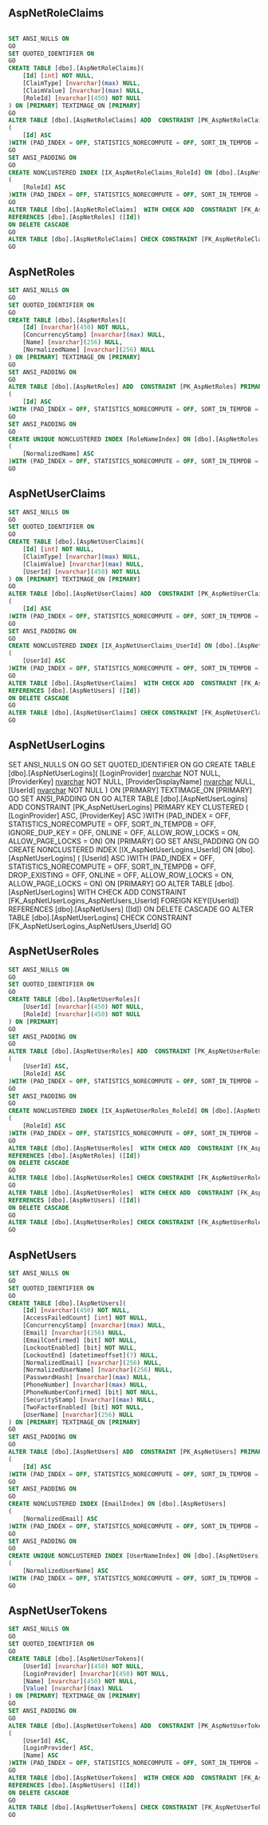 
## AspNetRoleClaims

```sql

SET ANSI_NULLS ON
GO
SET QUOTED_IDENTIFIER ON
GO
CREATE TABLE [dbo].[AspNetRoleClaims](
	[Id] [int] NOT NULL,
	[ClaimType] [nvarchar](max) NULL,
	[ClaimValue] [nvarchar](max) NULL,
	[RoleId] [nvarchar](450) NOT NULL
) ON [PRIMARY] TEXTIMAGE_ON [PRIMARY]
GO
ALTER TABLE [dbo].[AspNetRoleClaims] ADD  CONSTRAINT [PK_AspNetRoleClaims] PRIMARY KEY CLUSTERED 
(
	[Id] ASC
)WITH (PAD_INDEX = OFF, STATISTICS_NORECOMPUTE = OFF, SORT_IN_TEMPDB = OFF, IGNORE_DUP_KEY = OFF, ONLINE = OFF, ALLOW_ROW_LOCKS = ON, ALLOW_PAGE_LOCKS = ON) ON [PRIMARY]
GO
SET ANSI_PADDING ON
GO
CREATE NONCLUSTERED INDEX [IX_AspNetRoleClaims_RoleId] ON [dbo].[AspNetRoleClaims]
(
	[RoleId] ASC
)WITH (PAD_INDEX = OFF, STATISTICS_NORECOMPUTE = OFF, SORT_IN_TEMPDB = OFF, DROP_EXISTING = OFF, ONLINE = OFF, ALLOW_ROW_LOCKS = ON, ALLOW_PAGE_LOCKS = ON) ON [PRIMARY]
GO
ALTER TABLE [dbo].[AspNetRoleClaims]  WITH CHECK ADD  CONSTRAINT [FK_AspNetRoleClaims_AspNetRoles_RoleId] FOREIGN KEY([RoleId])
REFERENCES [dbo].[AspNetRoles] ([Id])
ON DELETE CASCADE
GO
ALTER TABLE [dbo].[AspNetRoleClaims] CHECK CONSTRAINT [FK_AspNetRoleClaims_AspNetRoles_RoleId]
GO
```

## AspNetRoles

```sql
SET ANSI_NULLS ON
GO
SET QUOTED_IDENTIFIER ON
GO
CREATE TABLE [dbo].[AspNetRoles](
	[Id] [nvarchar](450) NOT NULL,
	[ConcurrencyStamp] [nvarchar](max) NULL,
	[Name] [nvarchar](256) NULL,
	[NormalizedName] [nvarchar](256) NULL
) ON [PRIMARY] TEXTIMAGE_ON [PRIMARY]
GO
SET ANSI_PADDING ON
GO
ALTER TABLE [dbo].[AspNetRoles] ADD  CONSTRAINT [PK_AspNetRoles] PRIMARY KEY CLUSTERED 
(
	[Id] ASC
)WITH (PAD_INDEX = OFF, STATISTICS_NORECOMPUTE = OFF, SORT_IN_TEMPDB = OFF, IGNORE_DUP_KEY = OFF, ONLINE = OFF, ALLOW_ROW_LOCKS = ON, ALLOW_PAGE_LOCKS = ON) ON [PRIMARY]
GO
SET ANSI_PADDING ON
GO
CREATE UNIQUE NONCLUSTERED INDEX [RoleNameIndex] ON [dbo].[AspNetRoles]
(
	[NormalizedName] ASC
)WITH (PAD_INDEX = OFF, STATISTICS_NORECOMPUTE = OFF, SORT_IN_TEMPDB = OFF, IGNORE_DUP_KEY = OFF, DROP_EXISTING = OFF, ONLINE = OFF, ALLOW_ROW_LOCKS = ON, ALLOW_PAGE_LOCKS = ON) ON [PRIMARY]
GO
```

## AspNetUserClaims

```sql
SET ANSI_NULLS ON
GO
SET QUOTED_IDENTIFIER ON
GO
CREATE TABLE [dbo].[AspNetUserClaims](
	[Id] [int] NOT NULL,
	[ClaimType] [nvarchar](max) NULL,
	[ClaimValue] [nvarchar](max) NULL,
	[UserId] [nvarchar](450) NOT NULL
) ON [PRIMARY] TEXTIMAGE_ON [PRIMARY]
GO
ALTER TABLE [dbo].[AspNetUserClaims] ADD  CONSTRAINT [PK_AspNetUserClaims] PRIMARY KEY CLUSTERED 
(
	[Id] ASC
)WITH (PAD_INDEX = OFF, STATISTICS_NORECOMPUTE = OFF, SORT_IN_TEMPDB = OFF, IGNORE_DUP_KEY = OFF, ONLINE = OFF, ALLOW_ROW_LOCKS = ON, ALLOW_PAGE_LOCKS = ON) ON [PRIMARY]
GO
SET ANSI_PADDING ON
GO
CREATE NONCLUSTERED INDEX [IX_AspNetUserClaims_UserId] ON [dbo].[AspNetUserClaims]
(
	[UserId] ASC
)WITH (PAD_INDEX = OFF, STATISTICS_NORECOMPUTE = OFF, SORT_IN_TEMPDB = OFF, DROP_EXISTING = OFF, ONLINE = OFF, ALLOW_ROW_LOCKS = ON, ALLOW_PAGE_LOCKS = ON) ON [PRIMARY]
GO
ALTER TABLE [dbo].[AspNetUserClaims]  WITH CHECK ADD  CONSTRAINT [FK_AspNetUserClaims_AspNetUsers_UserId] FOREIGN KEY([UserId])
REFERENCES [dbo].[AspNetUsers] ([Id])
ON DELETE CASCADE
GO
ALTER TABLE [dbo].[AspNetUserClaims] CHECK CONSTRAINT [FK_AspNetUserClaims_AspNetUsers_UserId]
GO
```


## AspNetUserLogins

SET ANSI_NULLS ON
GO
SET QUOTED_IDENTIFIER ON
GO
CREATE TABLE [dbo].[AspNetUserLogins](
	[LoginProvider] [nvarchar](450) NOT NULL,
	[ProviderKey] [nvarchar](450) NOT NULL,
	[ProviderDisplayName] [nvarchar](max) NULL,
	[UserId] [nvarchar](450) NOT NULL
) ON [PRIMARY] TEXTIMAGE_ON [PRIMARY]
GO
SET ANSI_PADDING ON
GO
ALTER TABLE [dbo].[AspNetUserLogins] ADD  CONSTRAINT [PK_AspNetUserLogins] PRIMARY KEY CLUSTERED 
(
	[LoginProvider] ASC,
	[ProviderKey] ASC
)WITH (PAD_INDEX = OFF, STATISTICS_NORECOMPUTE = OFF, SORT_IN_TEMPDB = OFF, IGNORE_DUP_KEY = OFF, ONLINE = OFF, ALLOW_ROW_LOCKS = ON, ALLOW_PAGE_LOCKS = ON) ON [PRIMARY]
GO
SET ANSI_PADDING ON
GO
CREATE NONCLUSTERED INDEX [IX_AspNetUserLogins_UserId] ON [dbo].[AspNetUserLogins]
(
	[UserId] ASC
)WITH (PAD_INDEX = OFF, STATISTICS_NORECOMPUTE = OFF, SORT_IN_TEMPDB = OFF, DROP_EXISTING = OFF, ONLINE = OFF, ALLOW_ROW_LOCKS = ON, ALLOW_PAGE_LOCKS = ON) ON [PRIMARY]
GO
ALTER TABLE [dbo].[AspNetUserLogins]  WITH CHECK ADD  CONSTRAINT [FK_AspNetUserLogins_AspNetUsers_UserId] FOREIGN KEY([UserId])
REFERENCES [dbo].[AspNetUsers] ([Id])
ON DELETE CASCADE
GO
ALTER TABLE [dbo].[AspNetUserLogins] CHECK CONSTRAINT [FK_AspNetUserLogins_AspNetUsers_UserId]
GO

## AspNetUserRoles

```sql
SET ANSI_NULLS ON
GO
SET QUOTED_IDENTIFIER ON
GO
CREATE TABLE [dbo].[AspNetUserRoles](
	[UserId] [nvarchar](450) NOT NULL,
	[RoleId] [nvarchar](450) NOT NULL
) ON [PRIMARY]
GO
SET ANSI_PADDING ON
GO
ALTER TABLE [dbo].[AspNetUserRoles] ADD  CONSTRAINT [PK_AspNetUserRoles] PRIMARY KEY CLUSTERED 
(
	[UserId] ASC,
	[RoleId] ASC
)WITH (PAD_INDEX = OFF, STATISTICS_NORECOMPUTE = OFF, SORT_IN_TEMPDB = OFF, IGNORE_DUP_KEY = OFF, ONLINE = OFF, ALLOW_ROW_LOCKS = ON, ALLOW_PAGE_LOCKS = ON) ON [PRIMARY]
GO
SET ANSI_PADDING ON
GO
CREATE NONCLUSTERED INDEX [IX_AspNetUserRoles_RoleId] ON [dbo].[AspNetUserRoles]
(
	[RoleId] ASC
)WITH (PAD_INDEX = OFF, STATISTICS_NORECOMPUTE = OFF, SORT_IN_TEMPDB = OFF, DROP_EXISTING = OFF, ONLINE = OFF, ALLOW_ROW_LOCKS = ON, ALLOW_PAGE_LOCKS = ON) ON [PRIMARY]
GO
ALTER TABLE [dbo].[AspNetUserRoles]  WITH CHECK ADD  CONSTRAINT [FK_AspNetUserRoles_AspNetRoles_RoleId] FOREIGN KEY([RoleId])
REFERENCES [dbo].[AspNetRoles] ([Id])
ON DELETE CASCADE
GO
ALTER TABLE [dbo].[AspNetUserRoles] CHECK CONSTRAINT [FK_AspNetUserRoles_AspNetRoles_RoleId]
GO
ALTER TABLE [dbo].[AspNetUserRoles]  WITH CHECK ADD  CONSTRAINT [FK_AspNetUserRoles_AspNetUsers_UserId] FOREIGN KEY([UserId])
REFERENCES [dbo].[AspNetUsers] ([Id])
ON DELETE CASCADE
GO
ALTER TABLE [dbo].[AspNetUserRoles] CHECK CONSTRAINT [FK_AspNetUserRoles_AspNetUsers_UserId]
GO
```

## AspNetUsers

```sql
SET ANSI_NULLS ON
GO
SET QUOTED_IDENTIFIER ON
GO
CREATE TABLE [dbo].[AspNetUsers](
	[Id] [nvarchar](450) NOT NULL,
	[AccessFailedCount] [int] NOT NULL,
	[ConcurrencyStamp] [nvarchar](max) NULL,
	[Email] [nvarchar](256) NULL,
	[EmailConfirmed] [bit] NOT NULL,
	[LockoutEnabled] [bit] NOT NULL,
	[LockoutEnd] [datetimeoffset](7) NULL,
	[NormalizedEmail] [nvarchar](256) NULL,
	[NormalizedUserName] [nvarchar](256) NULL,
	[PasswordHash] [nvarchar](max) NULL,
	[PhoneNumber] [nvarchar](max) NULL,
	[PhoneNumberConfirmed] [bit] NOT NULL,
	[SecurityStamp] [nvarchar](max) NULL,
	[TwoFactorEnabled] [bit] NOT NULL,
	[UserName] [nvarchar](256) NULL
) ON [PRIMARY] TEXTIMAGE_ON [PRIMARY]
GO
SET ANSI_PADDING ON
GO
ALTER TABLE [dbo].[AspNetUsers] ADD  CONSTRAINT [PK_AspNetUsers] PRIMARY KEY CLUSTERED 
(
	[Id] ASC
)WITH (PAD_INDEX = OFF, STATISTICS_NORECOMPUTE = OFF, SORT_IN_TEMPDB = OFF, IGNORE_DUP_KEY = OFF, ONLINE = OFF, ALLOW_ROW_LOCKS = ON, ALLOW_PAGE_LOCKS = ON) ON [PRIMARY]
GO
SET ANSI_PADDING ON
GO
CREATE NONCLUSTERED INDEX [EmailIndex] ON [dbo].[AspNetUsers]
(
	[NormalizedEmail] ASC
)WITH (PAD_INDEX = OFF, STATISTICS_NORECOMPUTE = OFF, SORT_IN_TEMPDB = OFF, DROP_EXISTING = OFF, ONLINE = OFF, ALLOW_ROW_LOCKS = ON, ALLOW_PAGE_LOCKS = ON) ON [PRIMARY]
GO
SET ANSI_PADDING ON
GO
CREATE UNIQUE NONCLUSTERED INDEX [UserNameIndex] ON [dbo].[AspNetUsers]
(
	[NormalizedUserName] ASC
)WITH (PAD_INDEX = OFF, STATISTICS_NORECOMPUTE = OFF, SORT_IN_TEMPDB = OFF, IGNORE_DUP_KEY = OFF, DROP_EXISTING = OFF, ONLINE = OFF, ALLOW_ROW_LOCKS = ON, ALLOW_PAGE_LOCKS = ON) ON [PRIMARY]
GO
```

## AspNetUserTokens

```sql
SET ANSI_NULLS ON
GO
SET QUOTED_IDENTIFIER ON
GO
CREATE TABLE [dbo].[AspNetUserTokens](
	[UserId] [nvarchar](450) NOT NULL,
	[LoginProvider] [nvarchar](450) NOT NULL,
	[Name] [nvarchar](450) NOT NULL,
	[Value] [nvarchar](max) NULL
) ON [PRIMARY] TEXTIMAGE_ON [PRIMARY]
GO
SET ANSI_PADDING ON
GO
ALTER TABLE [dbo].[AspNetUserTokens] ADD  CONSTRAINT [PK_AspNetUserTokens] PRIMARY KEY CLUSTERED 
(
	[UserId] ASC,
	[LoginProvider] ASC,
	[Name] ASC
)WITH (PAD_INDEX = OFF, STATISTICS_NORECOMPUTE = OFF, SORT_IN_TEMPDB = OFF, IGNORE_DUP_KEY = OFF, ONLINE = OFF, ALLOW_ROW_LOCKS = ON, ALLOW_PAGE_LOCKS = ON) ON [PRIMARY]
GO
ALTER TABLE [dbo].[AspNetUserTokens]  WITH CHECK ADD  CONSTRAINT [FK_AspNetUserTokens_AspNetUsers_UserId] FOREIGN KEY([UserId])
REFERENCES [dbo].[AspNetUsers] ([Id])
ON DELETE CASCADE
GO
ALTER TABLE [dbo].[AspNetUserTokens] CHECK CONSTRAINT [FK_AspNetUserTokens_AspNetUsers_UserId]
GO
```